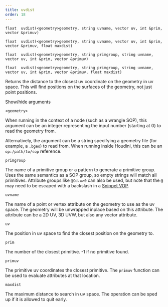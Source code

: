 ```yaml
---
title: uvdist
order: 18
---
```

`float  uvdist(<geometry>geometry, string uvname, vector uv, int &prim, vector &primuv)`

`float  uvdist(<geometry>geometry, string uvname, vector uv, int &prim, vector &primuv, float maxdist)`

`float  uvdist(<geometry>geometry, string primgroup, string uvname, vector uv, int &prim, vector &primuv)`

`float  uvdist(<geometry>geometry, string primgroup, string uvname, vector uv, int &prim, vector &primuv, float maxdist)`

Returns the distance to the closest uv coordinate on the geometry in uv space. This will find
positions on the surfaces of the geometry, not just point positions.

Show/hide arguments

`<geometry>`

When running in the context of a node (such as a wrangle SOP), this argument can be an integer representing the input number (starting at 0) to read the geometry from.

Alternatively, the argument can be a string specifying a geometry file (for example, a `.bgeo`) to read from. When running inside Houdini, this can be an `op:/path/to/sop` reference.

`primgroup`

The name of a primitive group or a pattern to generate a primitive
group. Uses the same semantics as a SOP group, so empty strings
will match all primitives. Attribute groups like `@Cd.x>0` can
also be used, but note that the `@` may need to be escaped with
a backslash in a [Snippet VOP](../../nodes/vop/snippet.html "Runs a VEX snippet to modify the incoming values.").

`uvname`

The name of a point or vertex attribute on the geometry to
use as the uv space. The geometry will be unwrapped inplace based
on this attribute.
The attribute can be a 2D UV, 3D UVW, but also any vector attribute.

`uv`

The position in uv space to find the closest position on the geometry to.

`prim`

The number of the closest primitive. -1 if no primitive found.

`primuv`

The primitive uv coordinates the closest primitive. The `primuv` function
can be used to evaluate attributes at that location.

`maxdist`

The maximum distance to search in uv space. The operation can be sped up if it
is allowed to quit early.
